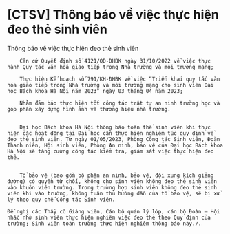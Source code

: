 # [CTSV] Thông báo về việc thực hiện đeo thẻ sinh viên

Thông báo về việc thực hiện đeo thẻ sinh viên
        
	
		Căn cứ Quyết định số 4121/QĐ-ĐHBK ngày 31/10/2022 về việc thực hành Quy tắc văn hoá giao tiếp trong Nhà trường và môi trường mạng;
	
		Thực hiện Kế hoạch số 791/KH-ĐHBK về việc “Triển khai quy tắc văn hóa giao tiếp trong Nhà trường và môi trường mạng cho sinh viên Đại học Bách khoa Hà Nội năm 2023” ngày 03 tháng 04 năm 2023;
	
		Nhằm đảm bảo thực hiện tốt công tác trật tự an ninh trường học và góp phần xây dựng hình ảnh và thương hiệu nhà trường.

	
		Đại học Bách khoa Hà Nội thông báo toàn thể sinh viên khi thực hiện các hoạt động tại Đại học cần thực hiện nghiêm túc quy định về đeo thẻ sinh viên. Từ ngày 01/05/2023, Phòng Công tác Sinh viên, Đoàn Thanh niên, Hội sinh viên, Phòng An ninh, bảo vệ của Đại học Bách khoa Hà Nội sẽ tăng cường công tác kiểm tra, giám sát việc thực hiện đeo thẻ.

	
		Tổ bảo vệ (bao gồm bộ phận an ninh, bảo vệ, đội xung kích giảng đường) có quyền từ chối, không cho sinh viên không đeo thẻ sinh viên vào khuôn viên trường. Trong trường hợp sinh viên không đeo thẻ sinh viên khi vào trường, không tuân thủ hướng dẫn của tổ bảo vệ, sẽ bị xử lý theo quy chế Công tác Sinh viên.

	Đề nghị các Thầy cô Giảng viên, Cán bộ quản lý lớp, cán bộ Đoàn – Hội nhắc nhở sinh viên thực hiện nghiêm việc đeo thẻ theo Quy định của trường; Sinh viên toàn trường thực hiện nghiêm thông báo này./.